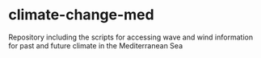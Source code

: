 # climate-change-med
Repository including the scripts for accessing wave and wind information for past and future climate in the Mediterranean Sea
